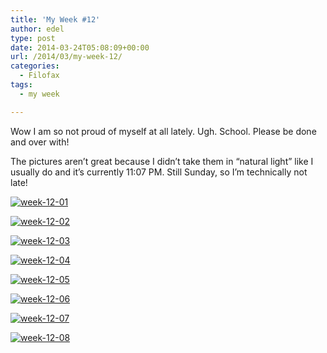```yaml
---
title: 'My Week #12'
author: edel
type: post
date: 2014-03-24T05:08:09+00:00
url: /2014/03/my-week-12/
categories:
  - Filofax
tags:
  - my week

---
```

Wow I am so not proud of myself at all lately. Ugh. School. Please be done and over with!

The pictures aren&#8217;t great because I didn&#8217;t take them in &#8220;natural light&#8221; like I usually do and it&#8217;s currently 11:07 PM. Still Sunday, so I&#8217;m technically not late!

[<img src="http://scattered.me/wp-content/uploads/2014/03/week-12-01.png" alt="week-12-01" class="img-responsive" />][1]

[<img src="http://scattered.me/wp-content/uploads/2014/03/week-12-02.png" alt="week-12-02" class="img-responsive" />][2]

[<img src="http://scattered.me/wp-content/uploads/2014/03/week-12-03.png" alt="week-12-03" class="img-responsive" />][3]

[<img src="http://scattered.me/wp-content/uploads/2014/03/week-12-04.png" alt="week-12-04" class="img-responsive" />][4]

[<img src="http://scattered.me/wp-content/uploads/2014/03/week-12-05.png" alt="week-12-05" class="img-responsive" />][5]

[<img src="http://scattered.me/wp-content/uploads/2014/03/week-12-06.png" alt="week-12-06" class="img-responsive" />][6]

[<img src="http://scattered.me/wp-content/uploads/2014/03/week-12-07.png" alt="week-12-07" class="img-responsive" />][7]

[<img src="http://scattered.me/wp-content/uploads/2014/03/week-12-08.png" alt="week-12-08" class="img-responsive" />][8]

<ol class="footnote">
</ol>

 [1]: http://scattered.me/wp-content/uploads/2014/03/week-12-01.png
 [2]: http://scattered.me/wp-content/uploads/2014/03/week-12-02.png
 [3]: http://scattered.me/wp-content/uploads/2014/03/week-12-03.png
 [4]: http://scattered.me/wp-content/uploads/2014/03/week-12-04.png
 [5]: http://scattered.me/wp-content/uploads/2014/03/week-12-05.png
 [6]: http://scattered.me/wp-content/uploads/2014/03/week-12-06.png
 [7]: http://scattered.me/wp-content/uploads/2014/03/week-12-07.png
 [8]: http://scattered.me/wp-content/uploads/2014/03/week-12-08.png